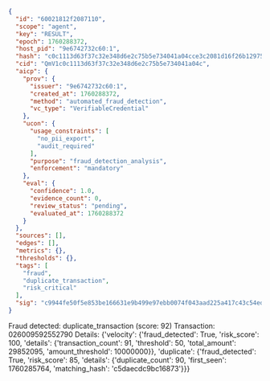 ```json
{
  "id": "60021812f2087110",
  "scope": "agent",
  "key": "RESULT",
  "epoch": 1760288372,
  "host_pid": "9e6742732c60:1",
  "hash": "c0c1113d63f37c32e348d6e2c75b5e734041a04cce3c2081d16f26b12975ffe7",
  "cid": "QmV1c0c1113d63f37c32e348d6e2c75b5e734041a04c",
  "aicp": {
    "prov": {
      "issuer": "9e6742732c60:1",
      "created_at": 1760288372,
      "method": "automated_fraud_detection",
      "vc_type": "VerifiableCredential"
    },
    "ucon": {
      "usage_constraints": [
        "no_pii_export",
        "audit_required"
      ],
      "purpose": "fraud_detection_analysis",
      "enforcement": "mandatory"
    },
    "eval": {
      "confidence": 1.0,
      "evidence_count": 0,
      "review_status": "pending",
      "evaluated_at": 1760288372
    }
  },
  "sources": [],
  "edges": [],
  "metrics": {},
  "thresholds": {},
  "tags": [
    "fraud",
    "duplicate_transaction",
    "risk_critical"
  ],
  "sig": "c9944fe50f5e853be166631e9b499e97ebb0074f043aad225a417c43c54eda38"
}
```

Fraud detected: duplicate_transaction (score: 92)
Transaction: 026009592552790
Details: {'velocity': {'fraud_detected': True, 'risk_score': 100, 'details': {'transaction_count': 91, 'threshold': 50, 'total_amount': 29852095, 'amount_threshold': 10000000}}, 'duplicate': {'fraud_detected': True, 'risk_score': 85, 'details': {'duplicate_count': 90, 'first_seen': 1760285764, 'matching_hash': 'c5daecdc9bc16873'}}}